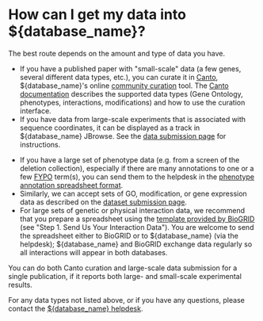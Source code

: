 # How can I get my data into ${database_name}?
<!-- pombase_categories: Data submission and formats,Genome browser -->

The best route depends on the amount and type of data you have.

-   If you have a published paper with "small-scale" data (a few genes,
    several different data types, etc.), you can curate it in
    [Canto](http://curation.pombase.org/pombe), ${database_name}'s online
    [community curation](/community/fission-yeast-community-curation-project) tool.
    The [Canto documentation](http://curation.pombase.org/pombe/docs/index/) describes
    the supported data types (Gene Ontology, phenotypes, interactions,
    modifications) and how to use the curation interface.
-   If you have data from large-scale experiments that is associated
    with sequence coordinates, it can be displayed as a track in
    ${database_name} JBrowse. See the [data submission page](/submit-data) for
    instructions.
<!-- Use the [HTP data submission form](/submit-data/data-submission-form)
    to send details.
-->
-   If you have a large set of phenotype data (e.g. from a screen of the
    deletion collection), especially if there are many annotations to
    one or a few
    [FYPO](/browse-curation/fission-yeast-phenotype-ontology) term(s),
    you can send them to the helpdesk in the 
    [phenotype annotation spreadsheet format](/documentation/phenotype-data-bulk-upload-format).
-   Similarly, we can accept sets of GO, modification, or gene
    expression data as described on the [dataset submission
    page](/submit-data/bulk-annotation).
-   For large sets of genetic or physical interaction data, we recommend
    that you prepare a spreadsheet using the [template provided by BioGRID](http://wiki.thebiogrid.org/doku.php/contribute) 
    (see "Step 1. Send Us Your Interaction Data"). You are welcome to send
    the spreadsheet either to BioGRID or to ${database_name} (via the helpdesk);
    ${database_name} and BioGRID exchange data regularly so all interactions will
    appear in both databases.

You can do both Canto curation and large-scale data submission for a
single publication, if it reports both large- and small-scale
experimental results.

For any data types not listed above, or if you have any questions,
please contact the [${database_name} helpdesk](mailto:helpdesk@pombase.org).

